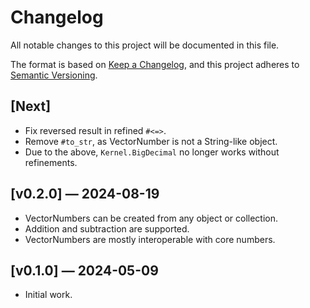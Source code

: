# Changelog

All notable changes to this project will be documented in this file.

The format is based on [Keep a Changelog](https://keepachangelog.com/en/1.1.0/),
and this project adheres to [Semantic Versioning](https://semver.org/spec/v2.0.0.html).

## [Next]
- Fix reversed result in refined `#<=>`.
- Remove `#to_str`, as VectorNumber is not a String-like object.
- Due to the above, `Kernel.BigDecimal` no longer works without refinements.

## [v0.2.0] — 2024-08-19
- VectorNumbers can be created from any object or collection.
- Addition and subtraction are supported.
- VectorNumbers are mostly interoperable with core numbers.

## [v0.1.0] — 2024-05-09
- Initial work.

